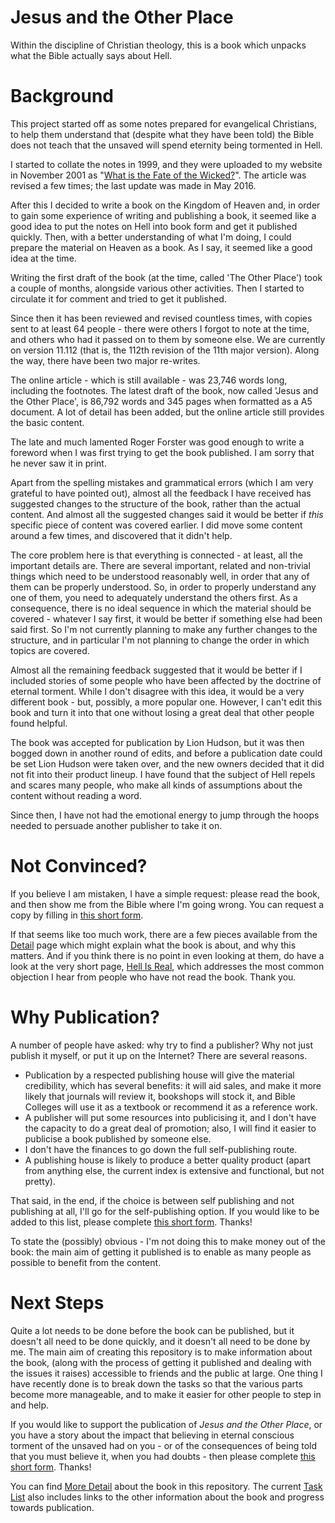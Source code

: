 # Jesus and the Other Place

Within the discipline of Christian theology, this is a book which unpacks 
what the Bible actually says about Hell.

# Background

This project started off as some notes prepared for evangelical Christians, 
to help them understand that (despite what they have been told) the Bible 
does not teach that the unsaved will spend eternity being tormented in Hell.

I started to collate the notes in 1999, and they were uploaded to my website 
in November 2001 as 
"[What is the Fate of the Wicked?](http://hazelden.org.uk/pt03/art_pt121_fate_of_wicked.htm)".
The article was revised a few times; the last update was made in May 2016.

After this I decided to write a book on the Kingdom of Heaven and, in order to gain 
some experience of writing and publishing a book, it seemed like a good idea to
put the notes on Hell into book form and get it published quickly. Then, with a 
better understanding of what I'm doing, I could prepare the material on Heaven as
a book.  As I say, it seemed like a good idea at the time.

Writing the first draft of the book (at the time, called 'The Other Place') took a 
couple of months, alongside various other activities.  Then I started to circulate 
it for comment and tried to get it published.

Since then it has been reviewed and revised countless times, with copies sent to
at least 64 people - there were others I forgot to note at the time, and others who
had it passed on to them by someone else.  We are currently on version 11.112 
(that is, the 112th revision of the 11th major version). Along the way, there have 
been two major re-writes.

The online article - which is still available - was 23,746 words long, including the 
footnotes.  The latest draft of the book, now called 'Jesus and the Other Place', is 
86,792 words and 345 pages when formatted as a A5 document.  A lot of detail has 
been added, but the online article still provides the basic content.

The late and much lamented Roger Forster was good enough to write a foreword when 
I was first trying to get the book published.  I am sorry that he never saw it in print.

Apart from the spelling mistakes and grammatical errors (which I am very grateful to 
have pointed out), 
almost all the feedback I have received has suggested changes to the structure of the 
book, rather than the actual content.  And almost all the suggested changes said
it would be better if *this* specific piece of content was covered earlier.  I did 
move some content around a few times, and discovered that it didn't help.

The core problem here is that everything is connected - at least, all the important
details are.  There are several important, related and non-trivial things which need 
to be understood reasonably well, in order that any of them can be properly 
understood.  So, in order to properly understand any one of them, you need to 
adequately understand the others first. As a consequence, there is no ideal sequence 
in which the material should be covered - whatever I say first, it would be better 
if something else had been said first. So I'm not currently planning to make any 
further changes to the structure, and in particular I'm not planning to change the 
order in which topics are covered.

Almost all the remaining feedback suggested that it would be better if I included 
stories of some people who have been affected by the doctrine of eternal torment.
While I don't disagree with this idea, it would be a very different book - but,
possibly, a more popular one.  However, I can't edit this book and turn it into 
that one without losing  a great deal that other people found helpful.

The book was accepted for publication by Lion Hudson, but it was then bogged down 
in another round of edits, and before a publication date could be set Lion Hudson 
were taken over, and the new owners decided that it did not fit into their 
product lineup.  I have found that the subject of Hell repels and scares many people, 
who make all kinds of assumptions about the content without reading a word.

Since then, I have not had the emotional energy to jump through the hoops needed to
persuade another publisher to take it on.

# Not Convinced?

If you believe I am mistaken, I have a simple request: please read the book, and
then show me from the Bible where I'm going wrong. You can request a copy by 
filling in  [this short 
form](https://forms.gle/WdtHYqaW535saqzB9). 

If that seems like too much work,
there are a few pieces available from the [Detail](Detail.md) page which might 
explain what the book is about, and why this matters.  And if you think there is
no point in even looking at them, do have a look at the very short page, 
[Hell Is Real](Hell_Is_Real.md),
which addresses the most common objection I hear from people who have not read the 
book.  Thank you.

# Why Publication?

A number of people have asked: why try to find a publisher?  Why not just 
publish it myself, or put it up on the Internet?  There are several reasons.

- Publication by a respected publishing house will give the material credibility,
  which has several benefits: it will aid sales, 
  and make it more likely that journals will review it, bookshops will stock it,
  and Bible Colleges will use it as a textbook or recommend it as a reference work.
- A publisher will put some resources into publicising it, and I don't have the
  capacity to do a great deal of promotion; also, I will find it easier to publicise
  a book published by someone else.
- I don't have the finances to go down the full self-publishing route.
- A publishing house is likely to produce a better quality product (apart from
  anything else, the current index is extensive and functional, but not pretty).

That said, in the end, if the choice is between self publishing and not 
publishing at all, I'll go for the self-publishing option. If you would like to be 
added to this list, please complete [this short 
form](https://forms.gle/WdtHYqaW535saqzB9). Thanks!

To state the (possibly) obvious - I'm not doing this to make money out of the book:
the main aim of getting it published is to enable as many people as possible to
benefit from the content.

# Next Steps

Quite a lot needs to be done before the book can be published, but it doesn't 
all need to be done quickly, and it doesn't all need to be done by me. 
The main aim of creating this repository is to make information about the book,
(along with the process of getting it published and dealing with the issues it 
raises) accessible to friends and the public at large.
One thing I have recently done is to break down the tasks so that the various 
parts become more manageable, and to make it easier for other people to step
in and help.

If you would like to support the publication of *Jesus and the Other Place*,
or you have a story about the impact that believing in eternal conscious torment 
of the unsaved had on you - or of the consequences of being told that you must
believe it, when you had doubts - then please complete [this short 
form](https://forms.gle/WdtHYqaW535saqzB9). Thanks!

You can find 
[More Detail](Detail.md) about the book in this repository.
The current [Task List](Task_List.md) also includes links to the other
information about the book and progress towards publication.
